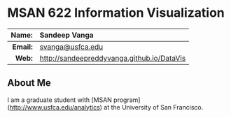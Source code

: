
MSAN 622 Information Visualization
==================================

|  **Name:** | Sandeep Vanga           |
|-----------:|:------------------------|
| **Email:** | <svanga@usfca.edu>      |
|   **Web:** | <http://sandeepreddyvanga.github.io/DataVis> |

## About Me ##

I am a graduate student with [MSAN program] (http://www.usfca.edu/analytics) at the University of San Francisco.
